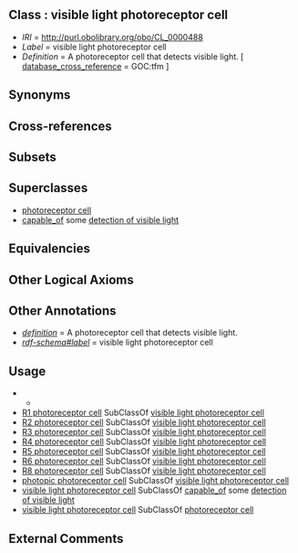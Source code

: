 
## Class : visible light photoreceptor cell

 * *IRI* = http://purl.obolibrary.org/obo/CL_0000488
 * *Label* = visible light photoreceptor cell
 * *Definition* = A photoreceptor cell that detects visible light. [ [database_cross_reference](../../ef/oboInOwl#hasDbXref.md) = GOC:tfm ]

## Synonyms


## Cross-references


## Subsets


## Superclasses

 * [photoreceptor cell](../../CL/10/CL_0000210.md)
 * [capable_of](../../RO/15/RO_0002215.md) some [detection of visible light](../../GO/84/GO_0009584.md)

## Equivalencies


## Other Logical Axioms


## Other Annotations

 * *[definition](../../IAO/15/IAO_0000115.md)* = A photoreceptor cell that detects visible light.
 * *[rdf-schema#label](../../el/rdf-schema#label.md)* = visible light photoreceptor cell

## Usage

 * -
 * [R1 photoreceptor cell](../../CL/87/CL_0000687.md) SubClassOf [visible light photoreceptor cell](../../CL/88/CL_0000488.md)
 * [R2 photoreceptor cell](../../CL/90/CL_0000690.md) SubClassOf [visible light photoreceptor cell](../../CL/88/CL_0000488.md)
 * [R3 photoreceptor cell](../../CL/94/CL_0000694.md) SubClassOf [visible light photoreceptor cell](../../CL/88/CL_0000488.md)
 * [R4 photoreceptor cell](../../CL/97/CL_0000697.md) SubClassOf [visible light photoreceptor cell](../../CL/88/CL_0000488.md)
 * [R5 photoreceptor cell](../../CL/02/CL_0000702.md) SubClassOf [visible light photoreceptor cell](../../CL/88/CL_0000488.md)
 * [R6 photoreceptor cell](../../CL/05/CL_0000705.md) SubClassOf [visible light photoreceptor cell](../../CL/88/CL_0000488.md)
 * [R8 photoreceptor cell](../../CL/09/CL_0000709.md) SubClassOf [visible light photoreceptor cell](../../CL/88/CL_0000488.md)
 * [photopic photoreceptor cell](../../CL/90/CL_0000490.md) SubClassOf [visible light photoreceptor cell](../../CL/88/CL_0000488.md)
 * [visible light photoreceptor cell](../../CL/88/CL_0000488.md) SubClassOf [capable_of](../../RO/15/RO_0002215.md) some [detection of visible light](../../GO/84/GO_0009584.md)
 * [visible light photoreceptor cell](../../CL/88/CL_0000488.md) SubClassOf [photoreceptor cell](../../CL/10/CL_0000210.md)

## External Comments

